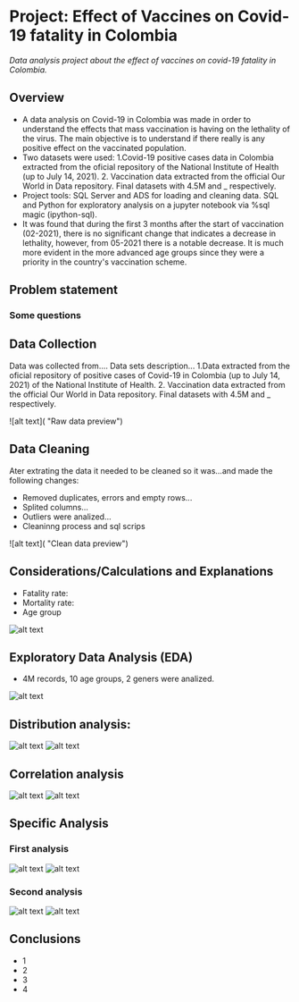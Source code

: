 # Project: Effect of Vaccines on Covid-19 fatality in Colombia
*Data analysis project about the effect of vaccines on covid-19 fatality in Colombia.*

## Overview
- A data analysis on Covid-19 in Colombia was made in order to understand the effects that mass vaccination is having on the lethality of the virus. The main objective is to understand if there really is any positive effect on the vaccinated population.
- Two datasets were used: 1.Covid-19 positive cases data in Colombia extracted from the oficial repository of the National Institute of Health (up to July 14, 2021). 2. Vaccination data extracted from the official Our World in Data repository. Final datasets with 4.5M and _ respectively.
- Project tools: SQL Server and ADS for loading and cleaning data. SQL and Python for exploratory analysis on a jupyter notebook via %sql magic (ipython-sql).
- It was found that during the first 3 months after the start of vaccination (02-2021), there is no significant change that indicates a decrease in lethality, however, from 05-2021 there is a notable decrease. It is much more evident in the more advanced age groups since they were a priority in the country's vaccination scheme.

## Problem statement

### Some questions



## Data Collection
Data was collected from....
Data sets description...
1.Data extracted from the oficial repository of positive cases of Covid-19 in Colombia (up to July 14, 2021) of the National Institute of Health. 2. Vaccination data extracted from the official Our World in Data repository. Final datasets with 4.5M and _ respectively.

![alt text]( "Raw data preview")




## Data Cleaning
Ater extrating the data it needed to be cleaned so it was...and made the following changes:
- Removed duplicates, errors and empty rows...
- Splited columns...
- Outliers were analized...
- Cleaninng process and sql scrips

![alt text]( "Clean data preview")




## Considerations/Calculations and Explanations
- Fatality rate:
- Mortality rate:
- Age group

![alt text]( "")




## Exploratory Data Analysis (EDA)
- 4M records, 10 age groups, 2 geners were analized.

![alt text]( "Count")

## Distribution analysis: 

![alt text]( "")
![alt text]( "")

## Correlation analysis

![alt text]( "")
![alt text]( "")




## Specific Analysis

### First analysis

![alt text]( "")
![alt text]( "")

### Second analysis

![alt text]( "")
![alt text]( "")




## Conclusions
- 1
- 2
- 3
- 4 

<!---Para ocultar-->
